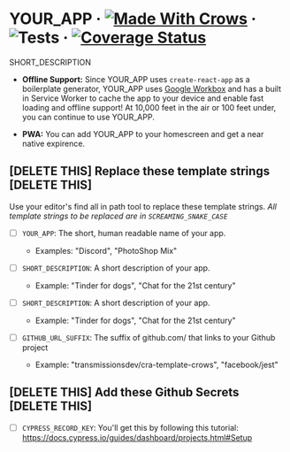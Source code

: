 # YOUR_APP &middot; [![Made With Crows](https://img.shields.io/badge/Made%20with-Crows-black?logo=react&logoColor=white)](https://github.com/transmissionsdev/cra-template-crows) &middot; ![Tests](https://github.com/GITHUB_URL_SUFFIX/workflows/Tests/badge.svg) &middot; [![Coverage Status](https://coveralls.io/repos/github/GITHUB_URL_SUFFIX/badge.svg?branch=master)](https://coveralls.io/github/GITHUB_URL_SUFFIX?branch=master)

SHORT_DESCRIPTION

- **Offline Support:** Since YOUR_APP uses `create-react-app` as a boilerplate generator, YOUR_APP uses [Google Workbox](https://developers.google.com/web/tools/workbox) and has a built in Service Worker to cache the app to your device and enable fast loading and offline support! At 10,000 feet in the air or 100 feet under, you can continue to use YOUR_APP.

- **PWA:** You can add YOUR_APP to your homescreen and get a near native expirence.

## [DELETE THIS] Replace these template strings [DELETE THIS]

Use your editor's find all in path tool to replace these template strings.
_All template strings to be replaced are in `SCREAMING_SNAKE_CASE`_

- [ ] `YOUR_APP`: The short, human readable name of your app.

  - Examples: "Discord", "PhotoShop Mix"

- [ ] `SHORT_DESCRIPTION`: A short description of your app.

  - Example: "Tinder for dogs", "Chat for the 21st century"

- [ ] `SHORT_DESCRIPTION`: A short description of your app.

  - Example: "Tinder for dogs", "Chat for the 21st century"

- [ ] `GITHUB_URL_SUFFIX`: The suffix of github.com/ that links to your Github project

  - Example: "transmissionsdev/cra-template-crows", "facebook/jest"

## [DELETE THIS] Add these Github Secrets [DELETE THIS]

- [ ] `CYPRESS_RECORD_KEY`: You'll get this by following this tutorial: https://docs.cypress.io/guides/dashboard/projects.html#Setup
